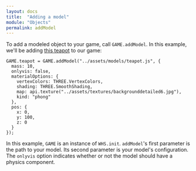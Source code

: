 ```yaml
---
layout: docs
title:  "Adding a model"
module: "Objects"
permalink: addModel
---
```

To add a modeled object to your game, call `GAME.addModel`. In this example, we'll be adding [this teapot](https://github.com/WhitestormJS/whitestorm.js/blob/master/examples/assets/models/teapot.js) to our game:

    GAME.teapot = GAME.addModel("../assets/models/teapot.js", {
      mass: 10,
      onlyvis: false,
      materialOptions: {
        vertexColors: THREE.VertexColors,
        shading: THREE.SmoothShading,
        map: api.texture("../assets/textures/backgrounddetailed6.jpg"),
        kind: "phong"
      },
      pos: {
        x: 0,
        y: 100,
        z: 0
      }
    });

In this example, `GAME` is an instance of `WHS.init`. `addModel`'s first parameter is the path to your model. Its second parameter is your model's configuration. The `onlyvis` option indicates whether or not the model should have a physics component.
